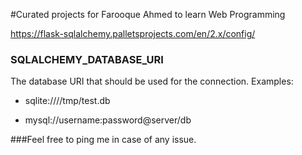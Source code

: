 #Curated projects for Farooque Ahmed to learn Web Programming


https://flask-sqlalchemy.palletsprojects.com/en/2.x/config/

### SQLALCHEMY_DATABASE_URI

The database URI that should be used for the connection. Examples:

* sqlite:////tmp/test.db

* mysql://username:password@server/db

###Feel free to ping me in case of any issue.